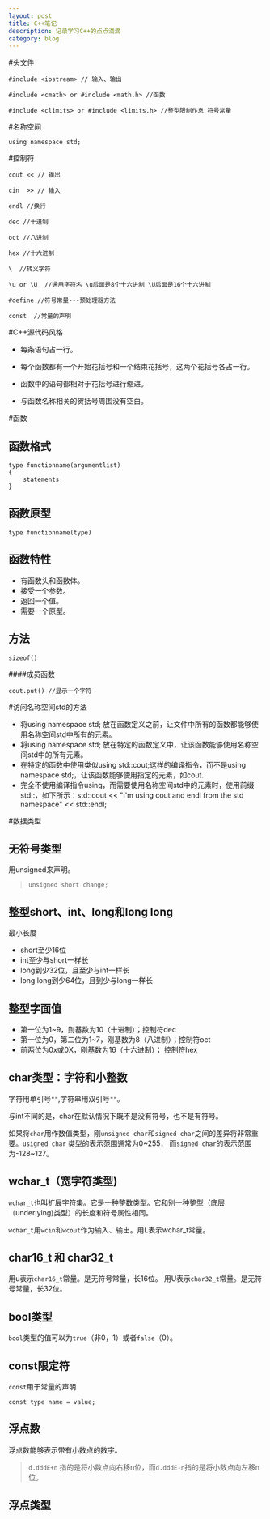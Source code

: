 ```yaml
---
layout: post
title: C++笔记
description: 记录学习C++的点点滴滴
category: blog
---
```


#头文件

```
#include <iostream> // 输入、输出
```

```
#include <cmath> or #include <math.h> //函数
```

```
#include <climits> or #include <limits.h> //整型限制作息 符号常量
```

#名称空间

```
using namespace std;
```

#控制符

```
cout << // 输出
```

```
cin  >> // 输入
```

```
endl //换行
```

```
dec //十进制
```

```
oct //八进制
```

```
hex //十六进制
```

```
\  //转义字符
```

```
\u or \U  //通用字符名 \u后面是8个十六进制 \U后面是16个十六进制
```

```
#define //符号常量---预处理器方法
```

```
const  //常量的声明
```

#C++源代码风格

 - 每条语句占一行。
 
 - 每个函数都有一个开始花括号和一个结束花括号，这两个花括号各占一行。

 - 函数中的语句都相对于花括号进行缩进。

 - 与函数名称相关的贺括号周围没有空白。

#函数

函数格式
------

```
type functionname(argumentlist)
{
    statements
}
```

函数原型
------

```
type functionname(type)
```

函数特性
------

 - 有函数头和函数体。
 - 接受一个参数。
 - 返回一个值。
 - 需要一个原型。

方法
------

```
sizeof()
```

####成员函数

```
cout.put() //显示一个字符
```

#访问名称空间std的方法

 - 将using namespace std; 放在函数定义之前，让文件中所有的函数都能够使用名称空间std中所有的元素。
 - 将using namespace std; 放在特定的函数定义中，让该函数能够使用名称空间std中的所有元素。
 - 在特定的函数中使用类似using std::cout;这样的编译指令，而不是using namespace std;，让该函数能够使用指定的元素，如cout.
 - 完全不使用编译指令using，而需要使用名称空间std中的元素时，使用前缀std::，如下所示：std::cout << "I'm using cout and endl from the std namespace" << std::endl;

#数据类型

无符号类型
------

用unsigned来声明。

> `unsigned short change;`

整型short、int、long和long long
------

最小长度

 - short至少16位
 - int至少与short一样长
 - long到少32位，且至少与int一样长
 - long long到少64位，且到少与long一样长

整型字面值
------

 - 第一位为1~9，则基数为10（十进制）；控制符dec
 - 第一位为0，第二位为1~7，刚基数为8（八进制）；控制符oct
 - 前两位为0x或0X，刚基数为16（十六进制）； 控制符hex

char类型：字符和小整数
------

字符用单引号`""`,字符串用双引号`""`。

与int不同的是，char在默认情况下既不是没有符号，也不是有符号。

如果将`char`用作数值类型，刚`unsigned char`和`signed char`之间的差异将非常重要。`usigned char` 类型的表示范围通常为0~255，
而`signed char`的表示范围为-128~127。

wchar_t（宽字符类型)
------

`wchar_t`也叫扩展字符集。它是一种整数类型。它和别一种整型（底层（underlying)类型）的长度和符号属性相同。

`wchar_t`用`wcin`和`wcout`作为输入、输出。用L表示wchar_t常量。

char16_t 和 char32_t
------

用u表示`char16_t`常量。是无符号常量，长16位。
用U表示`char32_t`常量。是无符号常量，长32位。

bool类型
------

`bool`类型的值可以为`true`（非0，1）或者`false`（0）。

const限定符
------

`const`用于常量的声明

```
const type name = value;
```

浮点数
------

浮点数能够表示带有小数点的数字。

> `d.dddE+n` 指的是将小数点向右移n位，而`d.dddE-n`指的是将小数点向左移n位。

浮点类型
------




